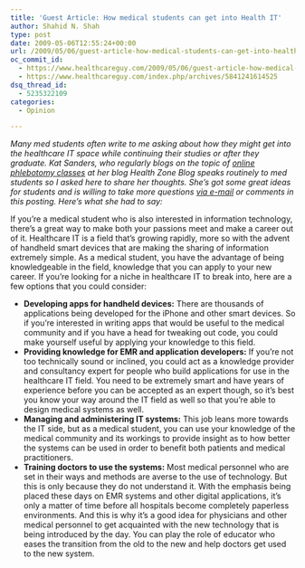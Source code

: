 ```yaml
---
title: 'Guest Article: How medical students can get into Health IT'
author: Shahid N. Shah
type: post
date: 2009-05-06T12:55:24+00:00
url: /2009/05/06/guest-article-how-medical-students-can-get-into-health-it/
oc_commit_id:
  - https://www.healthcareguy.com/2009/05/06/guest-article-how-medical-students-can-get-into-health-it/1478770487
  - https://www.healthcareguy.com/index.php/archives/5841241614525
dsq_thread_id:
  - 5235322109
categories:
  - Opinion

---
```

_Many med students often write to me asking about how they might get into the healthcare IT space while continuing their studies or after they graduate. Kat Sanders, who regularly blogs on the topic of_ [_online phlebotomy classes_][1] _at her blog Health Zone Blog speaks routinely to med students so I asked here to share her thoughts. She’s got some great ideas for students and is willing to take more questions_ [_via e-mail_][2] _or comments in this posting. Here’s what she had to say:_

If you’re a medical student who is also interested in information technology, there’s a great way to make both your passions meet and make a career out of it. Healthcare IT is a field that’s growing rapidly, more so with the advent of handheld smart devices that are making the sharing of information extremely simple. As a medical student, you have the advantage of being knowledgeable in the field, knowledge that you can apply to your new career. If you’re looking for a niche in healthcare IT to break into, here are a few options that you could consider:

  * **Developing apps for handheld devices:** There are thousands of applications being developed for the iPhone and other smart devices. So if you’re interested in writing apps that would be useful to the medical community and if you have a head for tweaking out code, you could make yourself useful by applying your knowledge to this field.
  * **Providing knowledge for EMR and application developers:** If you’re not too technically sound or inclined, you could act as a knowledge provider and consultancy expert for people who build applications for use in the healthcare IT field. You need to be extremely smart and have years of experience before you can be accepted as an expert though, so it’s best you know your way around the IT field as well so that you’re able to design medical systems as well. 
  * **Managing and administering IT systems:** This job leans more towards the IT side, but as a medical student, you can use your knowledge of the medical community and its workings to provide insight as to how better the systems can be used in order to benefit both patients and medical practitioners. 
  * **Training doctors to use the systems:** Most medical personnel who are set in their ways and methods are averse to the use of technology. But this is only because they do not understand it. With the emphasis being placed these days on EMR systems and other digital applications, it’s only a matter of time before all hospitals become completely paperless environments. And this is why it’s a good idea for physicians and other medical personnel to get acquainted with the new technology that is being introduced by the day. You can play the role of educator who eases the transition from the old to the new and help doctors get used to the new system.

 [1]: http://phlebotomytechnicianschools.com/
 [2]: katsanders25@gmail.com